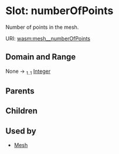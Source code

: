 
# Slot: numberOfPoints


Number of points in the mesh.

URI: [wasm:mesh__numberOfPoints](https://w3id.org/itk/wasmmesh__numberOfPoints)


## Domain and Range

None &#8594;  <sub>1..1</sub> [Integer](types/Integer.md)

## Parents


## Children


## Used by

 * [Mesh](Mesh.md)
